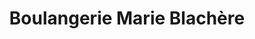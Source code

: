 ---
title: "Boulangerie Marie Blachère"
url: /perpignan/boulangerie-marie-blachere/
shop: Bäckerei
---